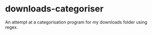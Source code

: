# downloads-categoriser
An attempt at a categorisation program for my downloads folder using regex.
